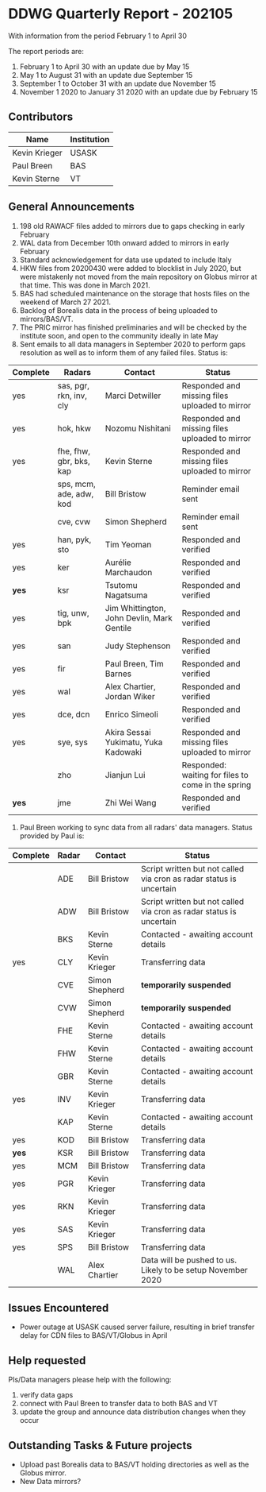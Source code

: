 # DDWG Quarterly Report - 202105

With information from the period February 1 to April 30 

The report periods are:
1. February 1 to April 30 with an update due by May 15
1. May 1 to August 31 with an update due September 15
1. September 1 to October 31 with an update due November 15
1. November 1 2020 to January 31 2020 with an update due by February 15

## Contributors
| Name | Institution | 
| --- | --- |
| Kevin Krieger | USASK
| Paul Breen | BAS
| Kevin Sterne | VT 

## General Announcements

1. 198 old RAWACF files added to mirrors due to gaps checking in early February
1. WAL data from December 10th onward added to mirrors in early February
1. Standard acknowledgement for data use updated to include Italy
1. HKW files from 20200430 were added to blocklist in July 2020, but were mistakenly not moved from the main 
repository on Globus mirror at that time. This was done in March 2021. 
1. BAS had scheduled maintenance on the storage that hosts files on the weekend of March 27 2021.
1. Backlog of Borealis data in the process of being uploaded to mirrors/BAS/VT.
1. The PRIC mirror has finished preliminaries and will be checked by the institute soon, and open to the community ideally in late May
1. Sent emails to all data managers in September 2020 to perform gaps resolution as well as to inform them of any 
failed files. Status is:

| Complete | Radars                   | Contact            | Status            |
| -------- | -----------------------  | ----------------   | ----------------- |
| yes | sas, pgr, rkn, inv, cly  | Marci Detwiller    | Responded and missing files uploaded to mirror |
| yes | hok, hkw                 | Nozomu Nishitani   | Responded and missing files uploaded to mirror |
| yes | fhe, fhw, gbr, bks, kap  | Kevin Sterne       | Responded and missing files uploaded to mirror |
|          | sps, mcm, ade, adw, kod  | Bill Bristow       | Reminder email sent |
|          | cve, cvw                 | Simon Shepherd     | Reminder email sent |
| yes | han, pyk, sto            | Tim Yeoman         | Responded and verified |
| yes | ker                      | Aurélie Marchaudon | Responded and verified |
| **yes** | ksr                      | Tsutomu Nagatsuma  | Responded and verified |
| yes | tig, unw, bpk            | Jim Whittington, John Devlin, Mark Gentile | Responded and verified |
| yes | san                      | Judy Stephenson    | Responded and verified |
| yes | fir                      | Paul Breen, Tim Barnes | Responded and verified |
| yes | wal                      | Alex Chartier, Jordan Wiker | Responded and verified |
| yes | dce, dcn                 | Enrico Simeoli     | Responded and verified |
| yes | sye, sys                 | Akira Sessai Yukimatu, Yuka Kadowaki  | Responded and missing files uploaded to mirror |
|          | zho                      | Jianjun Lui        | Responded: waiting for files to come in the spring |
| **yes** | jme                      | Zhi Wei Wang       | Responded and verified |


1. Paul Breen working to sync data from all radars' data managers. Status provided by Paul is:

| Complete | Radar | Contact        | Status            |
| -------- | ----- | -------------- | ----------------- |
|          | ADE   | Bill Bristow   | Script written but not called via cron as radar status is uncertain |
|          | ADW   | Bill Bristow   | Script written but not called via cron as radar status is uncertain |
|          | BKS   | Kevin Sterne   | Contacted - awaiting account details |
| yes | CLY   | Kevin Krieger  | Transferring data |
|  | CVE   | Simon Shepherd | **temporarily suspended** |
| | CVW   | Simon Shepherd | **temporarily suspended** |
|          | FHE   | Kevin Sterne   | Contacted - awaiting account details |
|          | FHW   | Kevin Sterne   | Contacted - awaiting account details |
|          | GBR   | Kevin Sterne   | Contacted - awaiting account details |
| yes | INV   | Kevin Krieger  | Transferring data |
|          | KAP   | Kevin Sterne   | Contacted - awaiting account details |
| yes | KOD   | Bill Bristow   | Transferring data |
| **yes** | KSR   | Bill Bristow   | Transferring data |
| yes | MCM   | Bill Bristow   | Transferring data |
| yes | PGR   | Kevin Krieger  | Transferring data |
| yes | RKN   | Kevin Krieger  | Transferring data |
| yes | SAS   | Kevin Krieger  | Transferring data |
| yes | SPS   | Bill Bristow   | Transferring data |
|          | WAL   | Alex Chartier  | Data will be pushed to us.  Likely to be setup November 2020 |


## Issues Encountered
* Power outage at USASK caused server failure, resulting in brief transfer delay for CDN files to 
BAS/VT/Globus in April 

## Help requested
PIs/Data managers please help with the following:

1. verify data gaps
1. connect with Paul Breen to transfer data to both BAS and VT
1. update the group and announce data distribution changes when they occur

## Outstanding Tasks & Future projects
* Upload past Borealis data to BAS/VT holding directories
as well as the Globus mirror.
* New Data mirrors?
